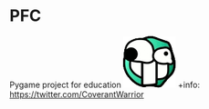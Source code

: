 # PFC
Pygame project for education
<img src="./data/images/roto2.gif">
+info:
https://twitter.com/CoverantWarrior